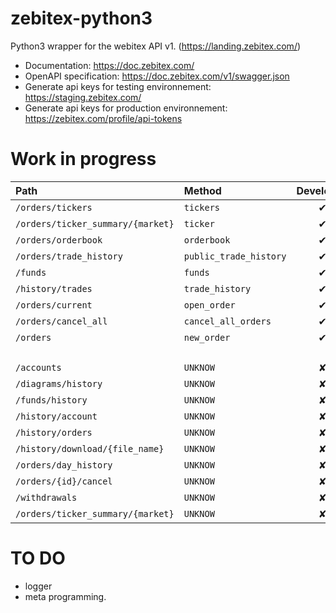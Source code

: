 # zebitex-python3
 Python3 wrapper for the webitex API v1. (https://landing.zebitex.com/)

- Documentation: https://doc.zebitex.com/
- OpenAPI specification: https://doc.zebitex.com/v1/swagger.json
- Generate api keys for testing environnement: https://staging.zebitex.com/
- Generate api keys for production environnement: https://zebitex.com/profile/api-tokens 

# Work in progress
|**Path**|**Method**|**Developed**|**Documented**|**Tested**|
|:---------------------------------|:---------------------------|:-:|:-:|:-:|
`/orders/tickers`                  | `tickers`                  | ✔ | ✘ | ✘ |
`/orders/ticker_summary/{market}`  | `ticker`                   | ✔ | ✘ | ✘ |
`/orders/orderbook`                | `orderbook`                | ✔ | ✘ | ✘ |
`/orders/trade_history`            | `public_trade_history`     | ✔ | ✘ | ✘ |
`/funds`                           | `funds`                    | ✔ | ✘ | ✘ |
`/history/trades`                  | `trade_history`            | ✔ | ✘ | ✘ |
`/orders/current`                  | `open_order`               | ✔ | ✘ | ✘ |
`/orders/cancel_all`               | `cancel_all_orders`        | ✔ | ✘ | ✘ |
`/orders`                          | `new_order`                | ✔ | ✘ | ✘ |
` `                                | ` `                        |   |   |   |
`/accounts`                        | `UNKNOW`                   | ✘ | ✘ | ✘ |
`/diagrams/history`                | `UNKNOW`                   | ✘ | ✘ | ✘ |
`/funds/history`                   | `UNKNOW`                   | ✘ | ✘ | ✘ |
`/history/account`                 | `UNKNOW`                   | ✘ | ✘ | ✘ |
`/history/orders`                  | `UNKNOW`                   | ✘ | ✘ | ✘ |
`/history/download/{file_name}`    | `UNKNOW`                   | ✘ | ✘ | ✘ |
`/orders/day_history`              | `UNKNOW`                   | ✘ | ✘ | ✘ |
`/orders/{id}/cancel`              | `UNKNOW`                   | ✘ | ✘ | ✘ |
`/withdrawals`                     | `UNKNOW`                   | ✘ | ✘ | ✘ |
`/orders/ticker_summary/{market}`  | `UNKNOW`                   | ✘ | ✘ | ✘ |

# TO DO
- logger
- meta programming.
